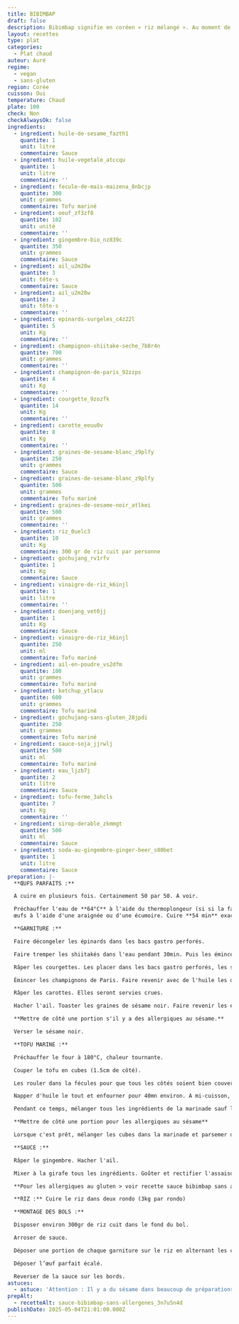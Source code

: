 ```yaml
---
title: BIBIMBAP
draft: false
description: Bibimbap signifie en coréen « riz mélangé ». Au moment de la dégustation, chaque convive mélange son bol.
layout: recettes
type: plat
categories:
  - Plat chaud
auteur: Auré
regime:
  - vegan
  - sans-gluten
region: Corée
cuisson: Oui
temperature: Chaud
plate: 100
check: Non
checkAlwaysOk: false
ingredients:
  - ingredient: huile-de-sesame_fazth1
    quantite: 1
    unit: litre
    commentaire: Sauce
  - ingredient: huile-vegetale_atccqu
    quantite: 1
    unit: litre
    commentaire: ''
  - ingredient: fecule-de-mais-maizena_8nbcjp
    quantite: 300
    unit: grammes
    commentaire: Tofu mariné
  - ingredient: oeuf_zf3zf8
    quantite: 102
    unit: unité
    commentaire: ''
  - ingredient: gingembre-bio_nz839c
    quantite: 350
    unit: grammes
    commentaire: Sauce
  - ingredient: ail_u2m28w
    quantite: 3
    unit: tête·s
    commentaire: Sauce
  - ingredient: ail_u2m28w
    quantite: 2
    unit: tête·s
    commentaire: ''
  - ingredient: epinards-surgeles_c4z22l
    quantite: 5
    unit: Kg
    commentaire: ''
  - ingredient: champignon-shiitake-seche_7b8r4n
    quantite: 700
    unit: grammes
    commentaire: ''
  - ingredient: champignon-de-paris_92zzps
    quantite: 4
    unit: Kg
    commentaire: ''
  - ingredient: courgette_9zozfk
    quantite: 14
    unit: Kg
    commentaire: ''
  - ingredient: carotte_eouu0v
    quantite: 8
    unit: Kg
    commentaire: ''
  - ingredient: graines-de-sesame-blanc_z9plfy
    quantite: 250
    unit: grammes
    commentaire: Sauce
  - ingredient: graines-de-sesame-blanc_z9plfy
    quantite: 500
    unit: grammes
    commentaire: Tofu mariné
  - ingredient: graines-de-sesame-noir_atlkei
    quantite: 500
    unit: grammes
    commentaire: ''
  - ingredient: riz_0uelc3
    quantite: 10
    unit: Kg
    commentaire: 300 gr de riz cuit par personne
  - ingredient: gochujang_rv1rfv
    quantite: 1
    unit: Kg
    commentaire: Sauce
  - ingredient: vinaigre-de-riz_k6injl
    quantite: 1
    unit: litre
    commentaire: ''
  - ingredient: doenjang_vet0jj
    quantite: 1
    unit: Kg
    commentaire: Sauce
  - ingredient: vinaigre-de-riz_k6injl
    quantite: 250
    unit: ml
    commentaire: Tofu mariné
  - ingredient: ail-en-poudre_vs2dfm
    quantite: 100
    unit: grammes
    commentaire: Tofu mariné
  - ingredient: ketchup_ytlacu
    quantite: 600
    unit: grammes
    commentaire: Tofu mariné
  - ingredient: gochujang-sans-gluten_28jpdi
    quantite: 250
    unit: grammes
    commentaire: Tofu mariné
  - ingredient: sauce-soja_jjrwlj
    quantite: 500
    unit: ml
    commentaire: Tofu mariné
  - ingredient: eau_ljzb7j
    quantite: 2
    unit: litre
    commentaire: Sauce
  - ingredient: tofu-ferme_3ahcls
    quantite: 7
    unit: Kg
    commentaire: ''
  - ingredient: sirop-derable_zkmmgt
    quantite: 500
    unit: ml
    commentaire: Sauce
  - ingredient: soda-au-gingembre-ginger-beer_s80bet
    quantite: 1
    unit: litre
    commentaire: Sauce
preparation: |-
  **ŒUFS PARFAITS :**

  A cuire en plusieurs fois. Certainement 50 par 50. A voir.

  Préchauffer l'eau de **64°C** à l'aide du thermoplongeur (si si la famille!). Plonger les 
  œufs à l'aide d'une araignée ou d'une écumoire. Cuire **54 min** exactement! Retirer les œufs à l'écumoire. Réserver.

  **GARNITURE :** 

  Faire décongeler les épinards dans les bacs gastro perforés.

  Faire tremper les shiitakés dans l'eau pendant 30min. Puis les émincer.

  Râper les courgettes. Les placer dans les bacs gastro perforés, les saler afin qu'elles perdent leur eau. Plus tard, bien les essorer à la main (propre). Elles seront servies crues.

  Émincer les champignons de Paris. Faire revenir avec de l'huile les deux sortes de champignons à feu vif dans le wok. Saler.

  Râper les carottes. Elles seront servies crues.

  Hacher l'ail. Toaster les graines de sésame noir. Faire revenir les épinards au wok. Verser l'ail en fin de cuisson.

  **Mettre de côté une portion s'il y a des allergiques au sésame.**

  Verser le sésame noir.

  **TOFU MARINE :**

  Préchauffer le four à 180°C, chaleur tournante.

  Couper le tofu en cubes (1.5cm de côté).

  Les rouler dans la fécules pour que tous les côtés soient bien couverts. Déposer sur plaques de cuisson sulfurisées.

  Napper d'huile le tout et enfourner pour 40mn environ. A mi-cuisson, les tourner pour que le dessous des cubes soit au dessus. Les cubes devraient avoir gonflé, si ce n'est pas le cas laisser encore un peu au four.

  Pendant ce temps, mélanger tous les ingrédients de la marinade sauf le sésame. Attention le Gochujang doit être sans gluten!

  **Mettre de côté une portion pour les allergiques au sésame**

  Lorsque c'est prêt, mélanger les cubes dans la marinade et parsemer de sésame blanc 

  **SAUCE :**

  Râper le gingembre. Hacher l'ail.

  Mixer à la girafe tous les ingrédients. Goûter et rectifier l'assaisonnement. Si la sauce est trop épaisse, la délayer avec plus d'eau.

  **Pour les allergiques au gluten > voir recette sauce bibimbap sans allergènes.**

  **RIZ :** Cuire le riz dans deux rondo (3kg par rondo)

  **MONTAGE DES BOLS :** 

  Disposer environ 300gr de riz cuit dans le fond du bol. 

  Arroser de sauce.

  Déposer une portion de chaque garniture sur le riz en alternant les couleurs.

  Déposer l’œuf parfait écalé.

  Reverser de la sauce sur les bords.
astuces:
  - astuce: 'Attention : Il y a du sésame dans beaucoup de préparations. Et il y a du gluten dans le gochujan et le doenjang.'
prepAlt:
  - recetteAlt: sauce-bibimbap-sans-allergenes_3n7u5n4d
publishDate: 2025-05-04T21:01:00.000Z
---
```

